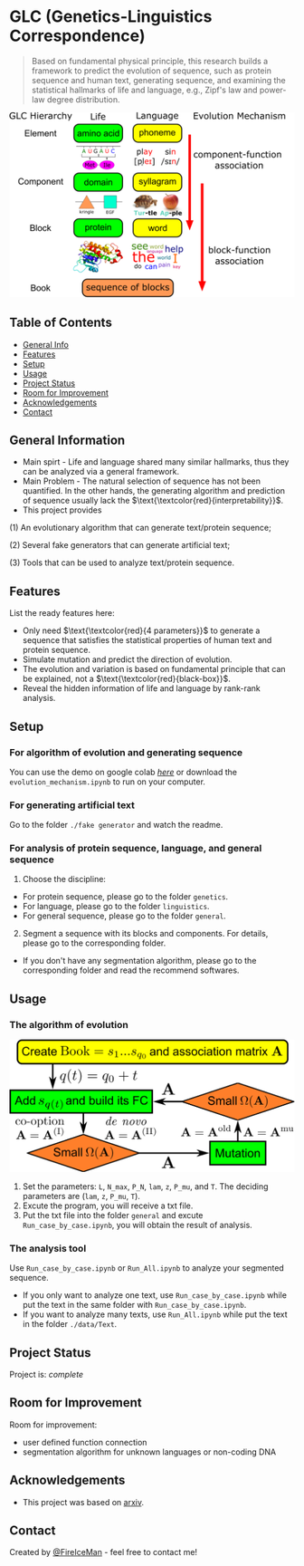 # GLC (Genetics-Linguistics Correspondence)
>Based on fundamental physical principle, this research builds a framework to predict the evolution of sequence, such as protein sequence and human text, generating sequence, and examining the statistical hallmarks of life and language, e.g., Zipf's law and power-law degree distribution.

![framework](./img/Evo_Hierarchy.png)

## Table of Contents
* [General Info](#general-information)
* [Features](#features)
* [Setup](#setup)
* [Usage](#usage)
* [Project Status](#project-status)
* [Room for Improvement](#room-for-improvement)
* [Acknowledgements](#acknowledgements)
* [Contact](#contact)

## General Information
- Main spirt - Life and language shared many similar hallmarks, thus they can be analyzed via a general framework.
- Main Problem - The natural selection of sequence has not been quantified. In the other hands, the generating algorithm and prediction of sequence usually lack the $\text{\textcolor{red}{interpretability}}$. 
- This project provides 

(1) An evolutionary algorithm that can generate text/protein sequence; 

(2) Several fake generators that can generate artificial text;

(3) Tools that can be used to analyze text/protein sequence.

## Features
List the ready features here:
- Only need $\text{\textcolor{red}{4 parameters}}$ to generate a sequence that satisfies the statistical properties of human text and protein sequence.
- Simulate mutation and predict the direction of evolution.
- The evolution and variation is based on fundamental principle that can be explained, not a $\text{\textcolor{red}{black-box}}$.
- Reveal the hidden information of life and language by rank-rank analysis.

## Setup
### For algorithm of evolution and generating sequence
You can use the demo on google colab [_here_](https://colab.research.google.com/drive/1h8tNyqPPnqfmG9g7BiD-w4jzSz-npnJa#scrollTo=lwZnojnDFM5Y)
or download the `evolution_mechanism.ipynb` to run on your computer.

### For generating artificial text
Go to the folder `./fake generator` and watch the readme.

### For analysis of protein sequence, language, and general sequence
1. Choose the discipline:  
  - For protein sequence, please go to the folder `genetics`.
  - For language, please go to the folder `linguistics`.
  - For general sequence, please go to the folder `general`.
2. Segment a sequence with its blocks and components. For details, please go to the corresponding folder.
  - If you don't have any segmentation algorithm, please go to the corresponding folder and read the recommend softwares.

## Usage
### The algorithm of evolution
![flowchart of the algorithm of evolution](./img/flowchart.png)
1. Set the parameters: `L`, `N_max`, `P_N`, `lam`, `z`, `P_mu`, and `T`. The deciding parameters are (`lam`, `z`, `P_mu`, `T`).
2. Excute the program, you will receive a txt file.
3. Put the txt file into the folder `general` and excute `Run_case_by_case.ipynb`, you will obtain the result of analysis.

### The analysis tool
Use `Run_case_by_case.ipynb` or `Run_All.ipynb` to analyze your segmented sequence.
- If you only want to analyze one text, use `Run_case_by_case.ipynb` while put the text in the same folder with `Run_case_by_case.ipynb`.
- If you want to analyze many texts, use `Run_All.ipynb` while put the text in the folder `./data/Text`.


## Project Status
Project is: _complete_ 


## Room for Improvement
Room for improvement:
- user defined function connection
- segmentation algorithm for unknown languages or non-coding DNA


## Acknowledgements
- This project was based on [arxiv]([https://www.example.com](https://arxiv.org/abs/2012.14309)).


## Contact
Created by [@FireIceMan](wang850308@gmail.com) - feel free to contact me!
